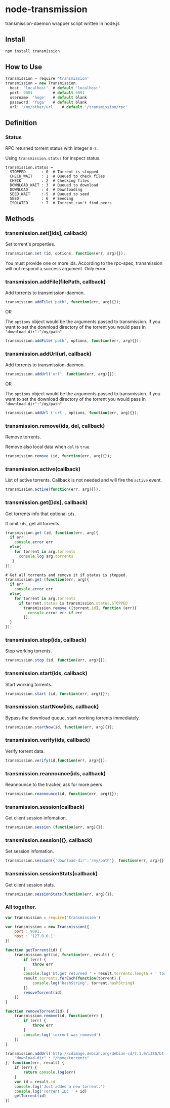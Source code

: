 # node-transmission

transmission-daemon wrapper script written in node.js

## Install

```sh
npm install transmission
```

## How to Use

```js
Transmission = require 'transmission'
transmission = new Transmission
  host: 'localhost'  # default 'localhost'
  port: 9091         # default 9091
  username: 'hoge'   # default blank
  password: 'fuga'   # default blank
  url: '/my/other/url'   # default '/transmission/rpc'
```

## Definition

### Status

RPC returned torrent status with integer `0-7`.

Using `transmission.status` for inspect status.

```
transmission.status =
  STOPPED       : 0  # Torrent is stopped
  CHECK_WAIT    : 1  # Queued to check files
  CHECK         : 2  # Checking files
  DOWNLOAD_WAIT : 3  # Queued to download
  DOWNLOAD      : 4  # Downloading
  SEED_WAIT     : 5  # Queued to seed
  SEED          : 6  # Seeding
  ISOLATED      : 7  # Torrent can't find peers
```

## Methods

### transmission.set([ids], callback)

Set torrent's properties.

```js
transmission.set (id, options, function(err, arg){});
```
You must provide one or more ids. According to the rpc-spec, transmission will not respond a success argument. Only error.

### transmission.addFile(filePath, callback)

Add torrents to transmission-daemon.

```js
transmission.addFile('path', function(err, arg){});
```

OR

The `options` object would be the arguments passed to transmission.
If you want to set the download directory of the torrent you would pass in `"download-dir":"/my/path"`

```js
transmission.addFile('path', options, function(err, arg){});
```

### transmission.addUrl(url, callback)

Add torrents to transmission-daemon.

```js
transmission.addUrl('url', function(err, arg){});
```
OR

The `options` object would be the arguments passed to transmission.
If you want to set the download directory of the torrent you would pass in `"download-dir":"/my/path"`

```js
transmission.addUrl ('url', options, function(err, arg){});
```

### transmission.remove(ids, del, callback)

Remove torrents.

Remove also local data when `del` is `true`.

```js
transmission.remove (id, function(err, arg){});
```

### transmission.active(callback)

List of active torrents. Callback is not needed and will fire the `active` event.

```js
transmission.active(function(err, arg){});
```

### transmission.get([ids], callback)

Get torrents info that optional `ids`.

If omit `ids`, get all torrents.

```js
transmission.get (id, function(err, arg){
  if err
    console.error err
  else{
    for torrent in arg.torrents
      console.log arg.torrents
   }
});

# Get all torrents and remove it if status is stopped.
transmission.get (function(err, arg){
  if err
    console.error err
  else{
    for torrent in arg.torrents
      if torrent.status is transmission.status.STOPPED
        transmission.remove ([torrent.id], function (err){
          console.error err if err
      	});
  }
});
```

### transmission.stop(ids, callback)

Stop working torrents.

```js
transmission.stop (id, function(err, arg){});
```

### transmission.start(ids, callback)

Start working torrents.

```js
transmission.start (id, function(err, arg){});
```

### transmission.startNow(ids, callback)

Bypass the download queue, start working torrents immediately.

```js
transmission.startNow(id, function(err, arg){});
```

### transmission.verify(ids, callback)

Verify torrent data.

```js
transmission.verify(id,function(err, arg){});
```

### transmission.reannounce(ids, callback)

Reannounce to the tracker, ask for more peers.

```js
transmission.reannounce(id, function(err, arg){});
```

### transmission.session(callback)

Get client session infomation.

```js
transmission.session (function(err, arg){});
```

### transmission.session({}, callback)

Set session infomation.

```js
transmission.session({'download-dir':'/my/path'}, function(err, arg){});
```

### transmission.sessionStats(callback)

Get client session stats.

```js
transmission.sessionStats(function(err, arg){});
```

### All together.

```js
var Transmission = require('transmission')

var transmission = new Transmission({
	port : 9091,
	host : '127.0.0.1'
})

function getTorrent(id) {
	transmission.get(id, function(err, result) {
		if (err) {
			throw err
		}
		console.log('bt.get returned ' + result.torrents.length + ' torrents')
		result.torrents.forEach(function(torrent) {
			console.log('hashString', torrent.hashString)
		})
		removeTorrent(id)
	})
}

function removeTorrent(id) {
	transmission.remove(id, function(err) {
		if (err) {
			throw err
		}
		console.log('torrent was removed')
	})
}

transmission.addUrl('http://cdimage.debian.org/debian-cd/7.1.0/i386/bt-cd/debian-7.1.0-i386-netinst.iso.torrent', {
	"download-dir" : "/home/torrents"
}, function(err, result) {
	if (err) {
		return console.log(err)
	}
	var id = result.id
	console.log('Just added a new torrent.')
	console.log('Torrent ID: ' + id)
	getTorrent(id)
})
```


